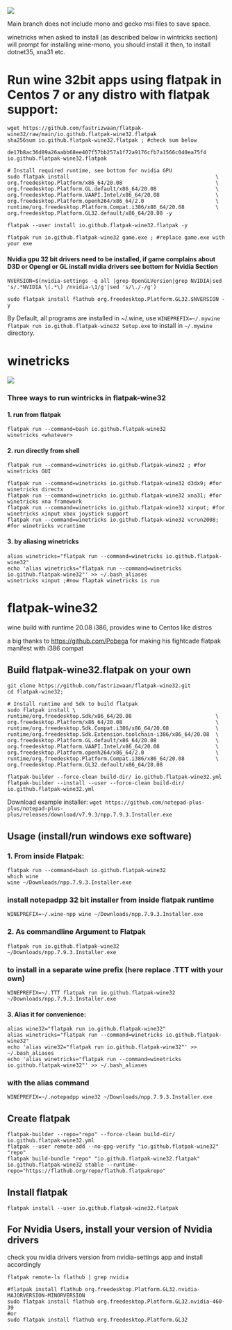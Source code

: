 ![](https://raw.githubusercontent.com/fastrizwaan/flatpak-wine32/main/Screenshots/right-click.png)

Main branch does not include mono and gecko msi files to save space.

winetricks when asked to install (as described below in wintricks section) will prompt for installing wine-mono, you should install it then, to install dotnet35, xna31 etc.

# Run wine 32bit apps using flatpak in Centos 7 or any distro with flatpak support:
```
wget https://github.com/fastrizwaan/flatpak-wine32/raw/main/io.github.flatpak-wine32.flatpak
sha256sum io.github.flatpak-wine32.flatpak ; #check sum below
```

`de17b8ac36d89a26aabb68ee407f57bb257a1f72a9176cfb7a1566c040ea75f4  io.github.flatpak-wine32.flatpak`

```
# Install required runtime, see bottom for nvidia GPU
sudo flatpak install                                               \
org.freedesktop.Platform/x86_64/20.08                              \
org.freedesktop.Platform.GL.default/x86_64/20.08                   \
org.freedesktop.Platform.VAAPI.Intel/x86_64/20.08                  \
org.freedesktop.Platform.openh264/x86_64/2.0                       \
runtime/org.freedesktop.Platform.Compat.i386/x86_64/20.08          \
org.freedesktop.Platform.GL32.default/x86_64/20.08 -y

flatpak --user install io.github.flatpak-wine32.flatpak -y

flatpak run io.github.flatpak-wine32 game.exe ; #replace game.exe with your exe
```

#### Nvidia gpu 32 bit drivers need to be installed, if game complains about D3D or Opengl or GL install nvidia drivers see bottom for Nvidia Section
```
NVERSION=$(nvidia-settings -q all |grep OpenGLVersion|grep NVIDIA|sed 's/.*NVIDIA \(.*\) /nvidia-\1/g'|sed 's/\./-/g')

sudo flatpak install flathub org.freedesktop.Platform.GL32.$NVERSION -y

```
By Default, all programs are installed in ~/.wine, use ` WINEPREFIX=~/.mywine flatpak run io.github.flatpak-wine32 Setup.exe ` to install in ` ~/.mywine ` directory.

# winetricks
![](https://raw.githubusercontent.com/fastrizwaan/flatpak-wine32/main/Screenshots/winetricks_availabe.png)

### Three ways to run wintricks in flatpak-wine32
#### 1. run from flatpak
```
flatpak run --command=bash io.github.flatpak-wine32
winetricks <whatever>
```
#### 2. run directly from shell
```
flatpak run --command=winetricks io.github.flatpak-wine32 ; #for winetricks GUI

flatpak run --command=winetricks io.github.flatpak-wine32 d3dx9; #for winetricks directx
flatpak run --command=winetricks io.github.flatpak-wine32 xna31; #for winetricks xna framework
flatpak run --command=winetricks io.github.flatpak-wine32 xinput; #for winetricks xinput xbox joystick support
flatpak run --command=winetricks io.github.flatpak-wine32 vcrun2008; #for winetricks vcruntime

```
#### 3. by aliasing winetricks
```
alias winetricks="flatpak run --command=winetricks io.github.flatpak-wine32"
echo 'alias winetricks="flatpak run --command=winetricks io.github.flatpak-wine32"' >> ~/.bash_aliases 
winetricks xinput ;#now flaptak winetricks is run
```
# flatpak-wine32
wine build with runtime 20.08 i386, provides wine to Centos like distros

a big thanks to https://github.com/Pobega for making his fightcade flatpak manifest with i386 compat

## Build flatpak-wine32.flatpak on your own

```
git clone https://github.com/fastrizwaan/flatpak-wine32.git
cd flatpak-wine32;

# Install runtime and Sdk to build flatpak
sudo flatpak install \
runtime/org.freedesktop.Sdk/x86_64/20.08                           \
org.freedesktop.Platform/x86_64/20.08                              \
runtime/org.freedesktop.Sdk.Compat.i386/x86_64/20.08               \
runtime/org.freedesktop.Sdk.Extension.toolchain-i386/x86_64/20.08  \
org.freedesktop.Platform.GL.default/x86_64/20.08                   \
org.freedesktop.Platform.VAAPI.Intel/x86_64/20.08                  \
org.freedesktop.Platform.openh264/x86_64/2.0                       \
runtime/org.freedesktop.Platform.Compat.i386/x86_64/20.08          \
org.freedesktop.Platform.GL32.default/x86_64/20.08

flatpak-builder --force-clean build-dir/ io.github.flatpak-wine32.yml
flatpak-builder --install --user --force-clean build-dir/ io.github.flatpak-wine32.yml 
```

Download example installer:
` wget https://github.com/notepad-plus-plus/notepad-plus-plus/releases/download/v7.9.3/npp.7.9.3.Installer.exe `

## Usage (install/run windows exe software)
### 1. From inside Flatpak:
```
flatpak run --command=bash io.github.flatpak-wine32
which wine
wine ~/Downloads/npp.7.9.3.Installer.exe
```
### install notepadpp 32 bit installer from inside flatpak runtime
`WINEPREFIX=~/.wine-npp wine ~/Downloads/npp.7.9.3.Installer.exe`


### 2. As commandline Argument to Flatpak 

` flatpak run io.github.flatpak-wine32  ~/Downloads/npp.7.9.3.Installer.exe `

### to install in a separate wine prefix (here replace .TTT with your own)

` WINEPREFIX=~/.TTT flatpak run io.github.flatpak-wine32 ~/Downloads/npp.7.9.3.Installer.exe `

#### 3. Alias it for convenience:


```
alias wine32="flatpak run io.github.flatpak-wine32"
alias winetricks="flatpak run --command=winetricks io.github.flatpak-wine32"
echo 'alias wine32="flatpak run io.github.flatpak-wine32"' >> ~/.bash_aliases
echo 'alias winetricks="flatpak run --command=winetricks io.github.flatpak-wine32"' >> ~/.bash_aliases 

```
### with the alias command

` WINEPREFIX=~/.notepadpp wine32 ~/Downloads/npp.7.9.3.Installer.exe `


## Create flatpak

```
flatpak-builder --repo="repo" --force-clean build-dir/ io.github.flatpak-wine32.yml 
flatpak --user remote-add --no-gpg-verify "io.github.flatpak-wine32" "repo"
flatpak build-bundle "repo" "io.github.flatpak-wine32.flatpak" io.github.flatpak-wine32 stable --runtime-repo="https://flathub.org/repo/flathub.flatpakrepo"
```

## Install flatpak
` flatpak install --user io.github.flatpak-wine32.flatpak `


## For Nvidia Users, install your version of Nvidia drivers
check you nvidia drivers version from nvidia-settings app and install accordingly
```
flatpak remote-ls flathub | grep nvidia

#flatpak install flathub org.freedesktop.Platform.GL32.nvidia-MAJORVERSION-MINORVERSION
sudo flatpak install flathub org.freedesktop.Platform.GL32.nvidia-460-39
#or
sudo flatpak install flathub org.freedesktop.Platform.GL32
```
